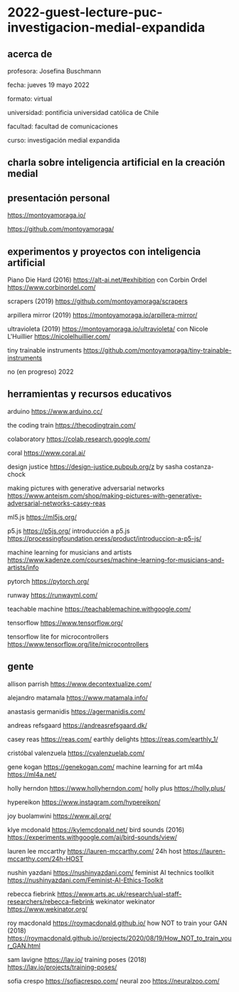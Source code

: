 # 2022-guest-lecture-puc-investigacion-medial-expandida

## acerca de

profesora: Josefina Buschmann

fecha: jueves 19 mayo 2022

formato: virtual

universidad: pontificia universidad católica de Chile

facultad: facultad de comunicaciones

curso: investigación medial expandida

## charla sobre inteligencia artificial en la creación medial

## presentación personal

https://montoyamoraga.io/

https://github.com/montoyamoraga/

## experimentos y proyectos con inteligencia artificial

Piano Die Hard (2016) https://alt-ai.net/#exhibition con Corbin Ordel https://www.corbinordel.com/

scrapers (2019) https://github.com/montoyamoraga/scrapers

arpillera mirror (2019) https://montoyamoraga.io/arpillera-mirror/

ultravioleta (2019) https://montoyamoraga.io/ultravioleta/ con Nicole L'Huillier https://nicolelhuillier.com/

tiny trainable instruments https://github.com/montoyamoraga/tiny-trainable-instruments

no (en progreso) 2022

## herramientas y recursos educativos

arduino https://www.arduino.cc/

the coding train https://thecodingtrain.com/

colaboratory https://colab.research.google.com/

coral https://www.coral.ai/

design justice https://design-justice.pubpub.org/z by sasha costanza-chock 

making pictures with generative adversarial networks https://www.anteism.com/shop/making-pictures-with-generative-adversarial-networks-casey-reas

ml5.js https://ml5js.org/

p5.js https://p5js.org/ introducción a p5.js https://processingfoundation.press/product/introduccion-a-p5-js/

machine learning for musicians and artists https://www.kadenze.com/courses/machine-learning-for-musicians-and-artists/info

pytorch https://pytorch.org/

runway https://runwayml.com/

teachable machine https://teachablemachine.withgoogle.com/

tensorflow https://www.tensorflow.org/

tensorflow lite for microcontrollers https://www.tensorflow.org/lite/microcontrollers

## gente

allison parrish https://www.decontextualize.com/

alejandro matamala https://www.matamala.info/

anastasis germanidis https://agermanidis.com/

andreas refsgaard https://andreasrefsgaard.dk/

casey reas https://reas.com/ earthly delights https://reas.com/earthly_1/

cristóbal valenzuela https://cvalenzuelab.com/

gene kogan https://genekogan.com/ machine learning for art ml4a https://ml4a.net/

holly herndon https://www.hollyherndon.com/ holly plus https://holly.plus/

hypereikon https://www.instagram.com/hypereikon/

joy buolamwini https://www.ajl.org/

klye mcdonald https://kylemcdonald.net/ bird sounds (2016) https://experiments.withgoogle.com/ai/bird-sounds/view/

lauren lee mccarthy https://lauren-mccarthy.com/ 24h host https://lauren-mccarthy.com/24h-HOST

nushin yazdani https://nushinyazdani.com/ feminist AI technics toollkit https://nushinyazdani.com/Feminist-AI-Ethics-Toolkit

rebecca fiebrink https://www.arts.ac.uk/research/ual-staff-researchers/rebecca-fiebrink wekinator wekinator https://www.wekinator.org/

roy macdonald https://roymacdonald.github.io/ how NOT to train your GAN (2018) https://roymacdonald.github.io//projects/2020/08/19/How_NOT_to_train_your_GAN.html

sam lavigne https://lav.io/ training poses (2018) https://lav.io/projects/training-poses/

sofia crespo https://sofiacrespo.com/ neural zoo https://neuralzoo.com/